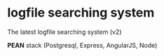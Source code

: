 # logfile searching system

The latest logfile searching system (v2)

**PEAN** stack
(Postgresql, Express, AngularJS, Node)
